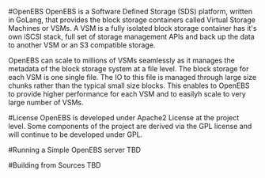#OpenEBS
OpenEBS is a Software Defined Storage (SDS) platform, written in GoLang, that provides the block storage containers called Virtual Storage Machines or VSMs. A VSM is a fully isolated block storage container has it's own iSCSI stack, full set of storage management APIs and back up the data to another VSM or an S3 compatible storage.

OpenEBS can scale to millions of VSMs seamlessly as it manages the metadata of the block storage system at a file level. The block storage for each VSM is one single file. The IO to this file is managed through large size chunks rather than the typical small size blocks. This enables to OpenEBS to provide higher performance for each VSM and to easilyh scale to very large number of VSMs. 

#License
OpenEBS is developed under Apache2 License at the project level. Some components of the project are derived via the GPL license and will continue to be developed under GPL.

#Running a Simple OpenEBS server
<pre-requisites>
TBD

#Building from Sources
<setup the golang environemtn>
TBD
